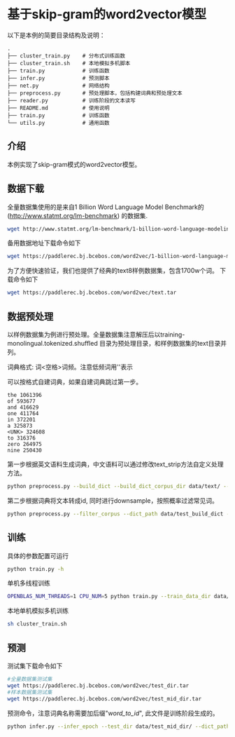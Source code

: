 # 基于skip-gram的word2vector模型

以下是本例的简要目录结构及说明：

```text
.
├── cluster_train.py    # 分布式训练函数
├── cluster_train.sh    # 本地模拟多机脚本
├── train.py            # 训练函数
├── infer.py            # 预测脚本
├── net.py              # 网络结构
├── preprocess.py       # 预处理脚本，包括构建词典和预处理文本
├── reader.py           # 训练阶段的文本读写
├── README.md           # 使用说明
├── train.py            # 训练函数
└── utils.py            # 通用函数

```

## 介绍
本例实现了skip-gram模式的word2vector模型。


## 数据下载
全量数据集使用的是来自1 Billion Word Language Model Benchmark的(http://www.statmt.org/lm-benchmark) 的数据集.

```bash
wget http://www.statmt.org/lm-benchmark/1-billion-word-language-modeling-benchmark-r13output.tar.gz
```

备用数据地址下载命令如下

```bash
wget https://paddlerec.bj.bcebos.com/word2vec/1-billion-word-language-modeling-benchmark-r13output.tar
```

为了方便快速验证，我们也提供了经典的text8样例数据集，包含1700w个词。 下载命令如下

```bash
wget https://paddlerec.bj.bcebos.com/word2vec/text.tar
```


## 数据预处理
以样例数据集为例进行预处理。全量数据集注意解压后以training-monolingual.tokenized.shuffled 目录为预处理目录，和样例数据集的text目录并列。

词典格式: 词<空格>词频。注意低频词用'<UNK>'表示

可以按格式自建词典，如果自建词典跳过第一步。
```
the 1061396
of 593677
and 416629
one 411764
in 372201
a 325873
<UNK> 324608
to 316376
zero 264975
nine 250430
```

第一步根据英文语料生成词典，中文语料可以通过修改text_strip方法自定义处理方法。

```bash
python preprocess.py --build_dict --build_dict_corpus_dir data/text/ --dict_path data/test_build_dict
```

第二步根据词典将文本转成id, 同时进行downsample，按照概率过滤常见词。

```bash
python preprocess.py --filter_corpus --dict_path data/test_build_dict --input_corpus_dir data/text/ --output_corpus_dir data/convert_text8 --min_count 5 --downsample 0.001
```

## 训练
具体的参数配置可运行


```bash
python train.py -h
```

单机多线程训练
```bash
OPENBLAS_NUM_THREADS=1 CPU_NUM=5 python train.py --train_data_dir data/convert_text8 --dict_path data/test_build_dict --num_passes 10 --batch_size 100 --model_output_dir v1_cpu5_b100_lr1dir --base_lr 1.0 --print_batch 1000 --with_speed --is_sparse
```

本地单机模拟多机训练

```bash
sh cluster_train.sh
```

## 预测
测试集下载命令如下

```bash
#全量数据集测试集
wget https://paddlerec.bj.bcebos.com/word2vec/test_dir.tar
#样本数据集测试集
wget https://paddlerec.bj.bcebos.com/word2vec/test_mid_dir.tar
```

预测命令，注意词典名称需要加后缀"_word_to_id_", 此文件是训练阶段生成的。
```bash
python infer.py --infer_epoch --test_dir data/test_mid_dir/ --dict_path data/test_build_dict_word_to_id_ --batch_size 20000 --model_dir v1_cpu5_b100_lr1dir/  --start_index 0
```
